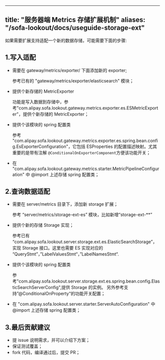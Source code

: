 
---
title: "服务器端 Metrics 存储扩展机制"
aliases: "/sofa-lookout/docs/useguide-storage-ext"
---



如果需要扩展支持适配一个新的数据存储，可能需要下面的步骤:

## 1.写入适配

- 需要在 gateway/metrics/exporter/ 下面添加新的 exporter;

  参考已有的 "gateway/metrics/exporter/elasticsearch" 模块；
  
- 提供个新存储的 MetricExporter

  功能是写入数据到存储中，参考"com.alipay.sofa.lookout.gateway.metrics.exporter.es.ESMetricExporter"，提供个新存储的 MetricExporter；

- 提供个该模块的 spring 配置类

  参考 "com.alipay.sofa.lookout.gateway.metrics.exporter.es.spring.bean.config.EsExporterConfiguration"，它包括 ESProperties 的配置描述映射。尤其重要的是带有注解 `@ConditionalOnExporterComponent`方便该功能开关；
  
- 在 "com.alipay.sofa.lookout.gateway.metrics.starter.MetricPipelineConfiguration" 中 @import 上述存储 spring 配置类；
  
## 2.查询数据适配

- 需要在 server/metrics 目录下，添加新 storage 扩展；

  参考  “server/metrics/storage-ext-es” 模块，比如新增“storage-ext-**”
  
- 提供个新的存储 Storage 实现；

  参考已有 “com.alipay.sofa.lookout.server.storage.ext.es.ElasticSearchStorage”，实现 Storage 接口。这里也需要 ES 实现对应的 “QueryStmt”，”LabelValuesStmt“，”LabelNamesStmt“.
  
- 提供个该模块的 spring 配置类

  参考"com.alipay.sofa.lookout.server.storage.ext.es.spring.bean.config.ElasticSearchServerConfig",提供 Storage 的实例。
另外参考支持”@ConditionalOnProperty“的功能开关配置；
  
- 在 "com.alipay.sofa.lookout.server.starter.ServerAutoConfiguration" 中 @import 上述存储 spring 配置类；

## 3.最后贡献建议
- 提 issue 说明需求，并可以介绍下方案；
- 保证测试覆盖；
- fork 代码，编译通过后，提交 PR；
  
